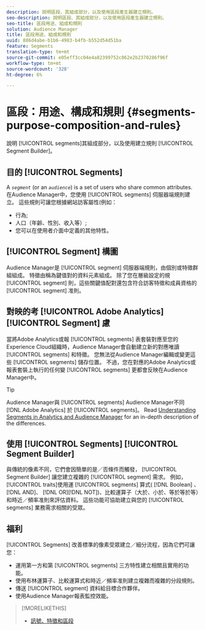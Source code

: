 ```yaml
---
description: 說明區段、其組成部分，以及使用區段產生器建立規則。
seo-description: 說明區段、其組成部分，以及使用區段產生器建立規則。
seo-title: 區段用途、組成和規則
solution: Audience Manager
title: 區段用途、組成和規則
uuid: 886d4abe-b1b6-4983-b4fb-b552d54d51ba
feature: Segments
translation-type: tm+mt
source-git-commit: e05eff3cc04e4a82399752c862e2b2370286f96f
workflow-type: tm+mt
source-wordcount: '328'
ht-degree: 6%

---
```



# 區段：用途、構成和規則 {#segments-purpose-composition-and-rules}

說明 [!UICONTROL segments]其組成部分，以及使用建立規則 [!UICONTROL Segment Builder]。

## 目的 [!UICONTROL Segments]

A *`segment`* (or an *`audience`*) is a set of users who share common attributes. 在Audience Manager中，您使用 [!UICONTROL segments] 伺服器端規則建立。 這些規則可讓您根據網站訪客屬性(例如：

* 行為;
* 人口（年齡、性別、收入等）;
* 您可以在使用者介面中定義的其他特性。

## [!UICONTROL Segment] 構圖

Audience Manager是 [!UICONTROL segment] 伺服器端規則，由個別或特徵群組組成。 特徵由稱為鍵值對的資料元素組成。 除了您在層級設定的規 [!UICONTROL segment] 則，這些關鍵值配對還包含符合訪客特徵和成員資格的 [!UICONTROL segment] 准則。

## 對映的考 [!UICONTROL Adobe Analytics][!UICONTROL Segment] 慮

當將Adobe Analytics或報 [!UICONTROL segments] 表套裝對應至您的Experience Cloud組織時，Audience Manager會自動建立新的對應唯讀 [!UICONTROL segments] 和特徵。 您無法從Audience Manager編輯或變更這些 [!UICONTROL segments] 儲存位置。 不過，您在對應的Adobe Analytics或報表套裝上執行的任何變 [!UICONTROL segments] 更都會反映在Audience Manager中。

>[!TIP]
>
>Audience Manager與 [!UICONTROL segments] Audience Manager不同 [!DNL Adobe Analytics] 於 [!UICONTROL segments]。 Read [Understanding Segments in Analytics and Audience Manager](https://docs.adobe.com/content/help/zh-Hant/analytics/integration/audience-analytics/audience-analytics-workflow/aam-analytics-segments.html) for an in-depth description of the differences.

## 使用 [!UICONTROL Segments] [!UICONTROL Segment Builder]

與傳統的像素不同，它們會因簡單的是／否條件而觸發， [!UICONTROL Segment Builder] 讓您建立複雜的 [!UICONTROL segment] 需求。 例如， [!UICONTROL traits]使用運 [!UICONTROL segments] 算式( [!DNL Boolean] 、[!DNL AND]、 [!DNL OR][!DNL NOT])、比較運算子（大於、小於、等於等於等）和時近／頻率准則來評估資料。 這些功能可協助建立與您的 [!UICONTROL segments] 業務需求相關的受眾。

## 福利

[!UICONTROL Segments] 改善標準的像素受眾建立／細分流程，因為它們可讓您：

* 運用第一方和第 [!UICONTROL segments] 三方特性建立相關且實用的功能。
* 使用布林運算子、比較運算式和時近／頻率准則建立複雜而複雜的分段規則。
* 傳送 [!UICONTROL segment] 資料給目標合作夥伴。
* 使用Audience Manager報表監控效能。

>[!MORELIKETHIS]
>
>* [訊號、特徵和區段](../../reference/signal-trait-segment.md)

